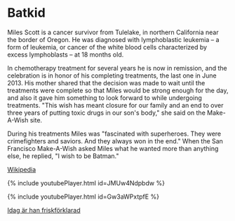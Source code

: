 # Batkid

Miles Scott is a cancer survivor from Tulelake, in northern California near the border of Oregon. He was diagnosed with lymphoblastic leukemia – a form of leukemia, or cancer of the white blood cells characterized by excess lymphoblasts – at 18 months old.

In chemotherapy treatment for several years he is now in remission, and the celebration is in honor of his completing treatments, the last one in June 2013. His mother shared that the decision was made to wait until the treatments were complete so that Miles would be strong enough for the day, and also it gave him something to look forward to while undergoing treatments. "This wish has meant closure for our family and an end to over three years of putting toxic drugs in our son's body," she said on the Make-A-Wish site. 

During his treatments Miles was "fascinated with superheroes. They were crimefighters and saviors. And they always won in the end." When the San Francisco Make-A-Wish asked Miles what he wanted more than anything else, he replied, "I wish to be Batman."

[Wikipedia](https://en.wikipedia.org/wiki/Batkid)

{% include youtubePlayer.html id=JMUw4Ndpbdw %}

{% include youtubePlayer.html id=Gw3aWPxtpfE %}

[Idag är han friskförklarad](https://twitter.com/CBSEveningNews/status/1062860135662530560)